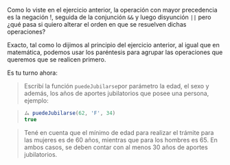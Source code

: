 Como lo viste en el ejercicio anterior, la operación con mayor precedencia es la negación !, seguida de la conjunción `&&` y luego disyunción `||` pero ¿qué pasa si quiero alterar el orden en que se resuelven dichas operaciones?

Exacto, tal como lo dijimos al principio del ejercicio anterior, al igual que en matemática, podemos usar los paréntesis para agrupar las operaciones que queremos que se realicen primero.

Es tu turno ahora:

> Escribí la función `puedeJubilarse`por parámetro la edad, el sexo y además, los años de aportes jubilatorios que posee una persona, ejemplo:

> ```javascript
> ム puedeJubilarse(62, 'F', 34)
> true
> ```

> Tené en cuenta que el mínimo de edad para realizar el trámite para las mujeres es de 60 años, mientras que para los hombres es 65. En ambos casos, se deben contar con al menos 30 años de aportes jubilatorios.
